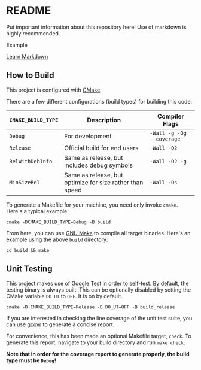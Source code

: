 # README #
Put important information about this repository here! Use of markdown is highly
recommended.

Example

[Learn Markdown](https://bitbucket.org/tutorials/markdowndemo)

## How to Build ##
This project is configured with [CMake](https://cmake.org).

There are a few different configurations (build types) for building this code:

``CMAKE_BUILD_TYPE``  | Description                                              | Compiler Flags
--------------------- | -------------------------------------------------------- | -----------------
``Debug``             | For development                                          | ``-Wall -g -Og --coverage``
``Release``           | Official build for end users                             | ``-Wall -O2``
``RelWithDebInfo``    | Same as release, but includes debug symbols              | ``-Wall -O2 -g``
``MinSizeRel``        | Same as release, but optimize for size rather than speed | ``-Wall -Os``

To generate a Makefile for your machine, you need only invoke ``cmake``. Here's a typical example:

``cmake -DCMAKE_BUILD_TYPE=Debug -B build``

From here, you can use [GNU Make](https://www.gnu.org/software/make) to compile
all target binaries. Here's an example using the above ``build`` directory:

`` cd build && make ``

## Unit Testing ##
This project makes use of [Google Test](http://google.github.io/googletest) in
order to self-test. By default, the testing binary is always built. This can be
optionally disabled by setting the CMake variable ``DO_UT`` to ``OFF``. It is on
by default.

``cmake -D CMAKE_BUILD_TYPE=Release -D DO_UT=OFF -B build_release``

If you are interested in checking the line coverage of the unit test suite, you
can use [gcovr](https://github.com/gcovr/gcovr) to generate a concise report.

For convenience, this has been made an optional Makefile target, ``check``. To
generate this report, navigate to your build directory and run ``make check``.

**Note that in order for the coverage report to generate properly, the build
type must be ``Debug``!**
